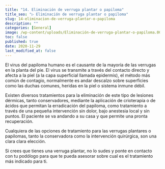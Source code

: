 ```yaml
---
title: "14. Eliminación de verruga plantar o papiloma"
title_seo: "▷ Eliminación de verruga plantar o papiloma"
slug: 14-eliminacion-de-verruga-plantar-o-papiloma
description: ""
categories: [General]
image: /wp-content/uploads/Eliminación-de-verruga-plantar-o-papiloma.001-768x576.jpeg
toc: false
published: true
date: 2020-11-29
last_modified_at: false
---
```

El virus del papiloma humano es el causante de la mayoría de las verrugas en la planta del pie. El virus se transmite a través del contacto directo y afecta a la piel (a la capa superficial llamada epidermis), el método más común de contagio, normalmente es andar descalzo sobre superficies como las duchas comunes, heridas en la piel o sistema inmune débil.

Existen diversos tratamientos para la eliminación de este tipo de lesiones dérmicas, tanto conservadores, mediante la aplicación de crioterapia o de ácidos que permitan la erradicación del papiloma, como tratamiento a través de una pequeña intervención sin dolor, bajo anestesia local y sin puntos. El paciente se va andando a su casa y que permite una pronta recuperación.

Cualquiera de las opciones de tratamiento para las verrugas plantares o papilomas, tanto la conservadora como la intervención quirúrgica, son una clara clara elección.

Si crees que tienes una verruga plantar, no lo sudes y ponte en contacto con tu podólogo para que te pueda asesorar sobre cual es el tratamiento más indicado para ti.